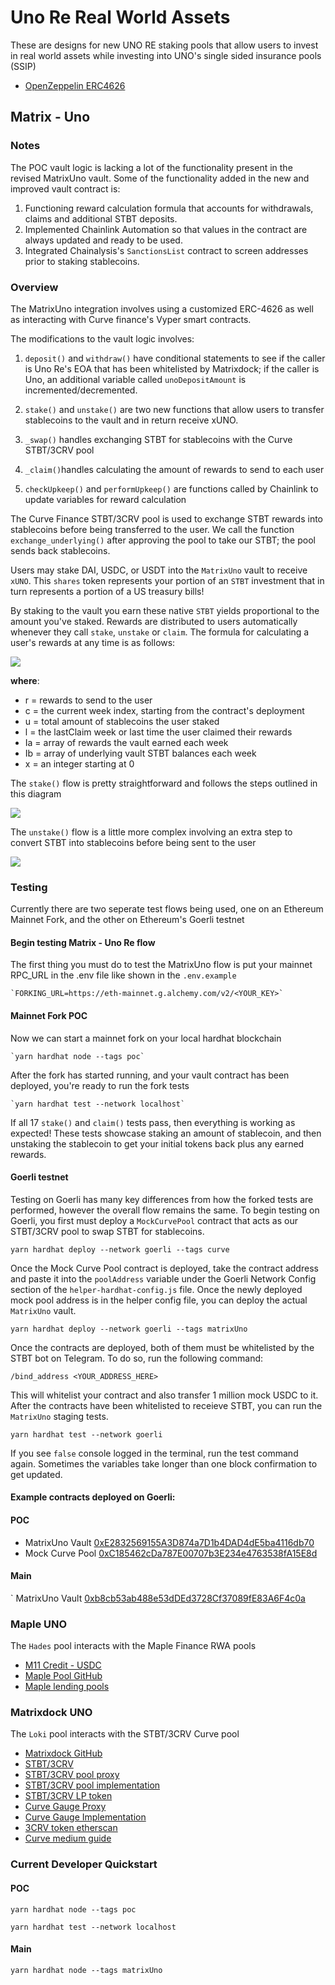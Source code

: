 # Uno Re Real World Assets

These are designs for new UNO RE staking pools that allow users to invest in real world assets while investing into UNO's single sided insurance pools (SSIP)

- [OpenZeppelin ERC4626](https://github.com/OpenZeppelin/openzeppelin-contracts/blob/master/contracts/token/ERC20/extensions/ERC4626.sol)

## Matrix - Uno

### Notes

The POC vault logic is lacking a lot of the functionality present in the revised MatrixUno vault. Some of the functionality added in the new and improved vault contract is:

1. Functioning reward calculation formula that accounts for withdrawals, claims and additional STBT deposits.
2. Implemented Chainlink Automation so that values in the contract are always updated and ready to be used.
3. Integrated Chainalysis's `SanctionsList` contract to screen addresses prior to staking stablecoins.

### Overview

The MatrixUno integration involves using a customized ERC-4626 as well as interacting with Curve finance's Vyper smart contracts.

The modifications to the vault logic involves:

1. `deposit()` and `withdraw()` have conditional statements to see if the caller is Uno Re's EOA that has been whitelisted by Matrixdock; if the caller is Uno, an additional variable called `unoDepositAmount` is incremented/decremented.

2. `stake()` and `unstake()` are two new functions that allow users to transfer stablecoins to the vault and in return receive xUNO.

3. `_swap()` handles exchanging STBT for stablecoins with the Curve STBT/3CRV pool

4. `_claim()`handles calculating the amount of rewards to send to each user

5. `checkUpkeep()` and `performUpkeep()` are functions called by Chainlink to update variables for reward calculation

The Curve Finance STBT/3CRV pool is used to exchange STBT rewards into stablecoins before being transferred to the user. We call the function `exchange_underlying()` after approving the pool to take our STBT; the pool sends back stablecoins.

Users may stake DAI, USDC, or USDT into the `MatrixUno` vault to receive `xUNO`. This `shares` token represents your portion of an `STBT` investment that in turn represents a portion of a US treasury bills!

By staking to the vault you earn these native `STBT` yields proportional to the amount you've staked. Rewards are distributed to users automatically whenever they call `stake`, `unstake` or `claim`. The formula for calculating a user's rewards at any time is as follows:

![](images/formula.svg)

**where**:

- r = rewards to send to the user
- c = the current week index, starting from the contract's deployment
- u = total amount of stablecoins the user staked
- l = the lastClaim week or last time the user claimed their rewards
- Ia = array of rewards the vault earned each week
- Ib = array of underlying vault STBT balances each week
- x = an integer starting at 0

The `stake()` flow is pretty straightforward and follows the steps outlined in this diagram

![](images/stake_diagram.png)

The `unstake()` flow is a little more complex involving an extra step to convert STBT into stablecoins before being sent to the user

![](images/unstake_diagram.png)

### Testing

Currently there are two seperate test flows being used, one on an Ethereum Mainnet Fork, and the other on Ethereum's Goerli testnet

#### Begin testing Matrix - Uno Re flow

The first thing you must do to test the MatrixUno flow is put your mainnet RPC_URL in the .env file like shown in the `.env.example`

    `FORKING_URL=https://eth-mainnet.g.alchemy.com/v2/<YOUR_KEY>`

#### Mainnet Fork POC

Now we can start a mainnet fork on your local hardhat blockchain

    `yarn hardhat node --tags poc`

After the fork has started running, and your vault contract has been deployed, you're ready to run the fork tests

    `yarn hardhat test --network localhost`

If all 17 `stake()` and `claim()` tests pass, then everything is working as expected! These tests showcase staking an amount of stablecoin,
and then unstaking the stablecoin to get your initial tokens back plus any earned rewards.

#### Goerli testnet

Testing on Goerli has many key differences from how the forked tests are performed, however the overall flow remains the same. To begin testing on Goerli, you first must deploy a `MockCurvePool` contract that acts as our STBT/3CRV pool to swap STBT for stablecoins.

`yarn hardhat deploy --network goerli --tags curve`

Once the Mock Curve Pool contract is deployed, take the contract address and paste it into the `poolAddress` variable under the Goerli Network Config section of the `helper-hardhat-config.js` file. Once the newly deployed mock pool address is in the helper config file, you can deploy the actual `MatrixUno` vault.

`yarn hardhat deploy --network goerli --tags matrixUno`

Once the contracts are deployed, both of them must be whitelisted by the STBT bot on Telegram. To do so, run the following command:

`/bind_address <YOUR_ADDRESS_HERE>`

This will whitelist your contract and also transfer 1 million mock USDC to it. After the contracts have been whitelisted to receieve STBT, you can run the `MatrixUno` staging tests.

`yarn hardhat test --network goerli`

If you see `false` console logged in the terminal, run the test command again. Sometimes the variables take longer than one block confirmation to get updated.

#### Example contracts deployed on Goerli:
#### POC
- MatrixUno Vault [0xE2832569155A3D874a7D1b4DAD4dE5ba4116db70](https://goerli.etherscan.io/address/0xE2832569155A3D874a7D1b4DAD4dE5ba4116db70)
- Mock Curve Pool [0xC185462cDa787E00707b3E234e4763538fA15E8d](https://goerli.etherscan.io/address/0xC185462cDa787E00707b3E234e4763538fA15E8d)
#### Main 

` MatrixUno Vault [0xb8cb53ab488e53dDEd3728Cf37089fE83A6F4c0a](https://goerli.etherscan.io/address/0xb8cb53ab488e53dDEd3728Cf37089fE83A6F4c0a)

### Maple UNO

The `Hades` pool interacts with the Maple Finance RWA pools

- [M11 Credit - USDC](https://app.maple.finance/#/v2/lend/pool/0xd3cd37a7299b963bbc69592e5ba933388f70dc88)
- [Maple Pool GitHub](https://github.com/maple-labs/pool-v2)
- [Maple lending pools](https://app.maple.finance/#/v2/lend)

### Matrixdock UNO

The `Loki` pool interacts with the STBT/3CRV Curve pool

- [Matrixdock GitHub](https://github.com/Matrixdock-STBT/STBT-contracts)
- [STBT/3CRV](https://curve.fi/#/ethereum/pools/factory-v2-279/deposit)
- [STBT/3CRV pool proxy](https://etherscan.io/address/0x892D701d94a43bDBCB5eA28891DaCA2Fa22A690b#code)
- [STBT/3CRV pool implementation](https://etherscan.io/address/0x55aa9bf126bcabf0bdc17fa9e39ec9239e1ce7a9#code)
- [STBT/3CRV LP token](https://etherscan.io/token/0x892d701d94a43bdbcb5ea28891daca2fa22a690b?a=0x4b6911e1ae9519640d417ace509b9928d2f8377b)
- [Curve Gauge Proxy](https://etherscan.io/address/0x4b6911e1ae9519640d417ace509b9928d2f8377b#code)
- [Curve Gauge Implementation](https://etherscan.io/address/0x5ae854b098727a9f1603a1e21c50d52dc834d846#code)
- [3CRV token etherscan](https://etherscan.io/token/0x6c3f90f043a72fa612cbac8115ee7e52bde6e490)
- [Curve medium guide](https://betterprogramming.pub/how-to-integrate-the-curve-fi-protocol-into-your-defi-protocol-e1d4c43f716d)

### Current Developer Quickstart


#### POC 

`yarn hardhat node --tags poc`

`yarn hardhat test --network localhost`

#### Main

`yarn hardhat node --tags matrixUno`
